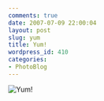 ```yaml
---
comments: true
date: 2007-07-09 22:00:04
layout: post
slug: yum
title: Yum!
wordpress_id: 410
categories:
- PhotoBlog
---
```


![Yum!](http://ryanfitzer.com/main/wp-content/uploads/2007/07/dumpster.jpg)
